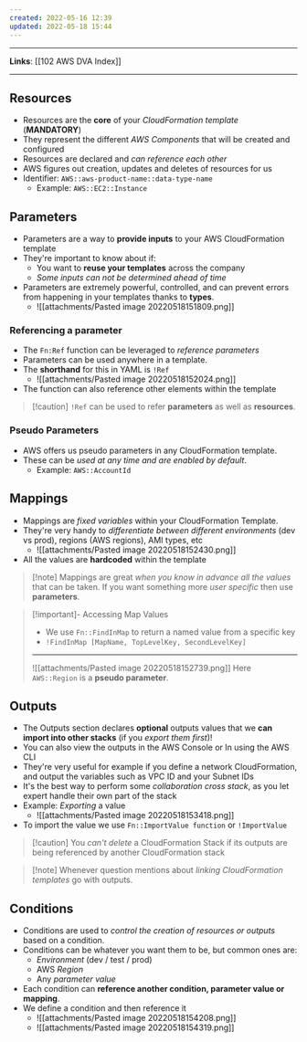 ```yaml
---
created: 2022-05-16 12:39
updated: 2022-05-18 15:44
---
```

---
**Links**: [[102 AWS DVA Index]]

---
## Resources
- Resources are the **core** of your *CloudFormation template* (**MANDATORY**)
- They represent the different *AWS Components* that will be created and configured
- Resources are declared and *can reference each other* 
- AWS figures out creation, updates and deletes of resources for us
- Identifier: `AWS::aws-product-name::data-type-name`
	- Example: `AWS::EC2::Instance`

## Parameters
- Parameters are a way to **provide inputs** to your AWS CloudFormation template
- They're important to know about if:
	- You want to **reuse your templates** across the company
	- *Some inputs can not be determined ahead of time*
- Parameters are extremely powerful, controlled, and can prevent errors from happening in your templates thanks to **types**.
	- ![[attachments/Pasted image 20220518151809.png]]

### Referencing a parameter
- The `Fn:Ref` function can be leveraged to *reference parameters*
- Parameters can be used anywhere in a template.
- The **shorthand** for this in YAML is `!Ref`
	- ![[attachments/Pasted image 20220518152024.png]]
- The function can also reference other elements within the template

> [!caution] `!Ref` can be used to refer **parameters** as well as **resources**.

### Pseudo Parameters
- AWS offers us pseudo parameters in any CloudFormation template.
- These can be *used at any time and are enabled by default*.
	- Example: `AWS::AccountId`

## Mappings
- Mappings are *fixed variables* within your CloudFormation Template.
- They're very handy to *differentiate between different environments* (dev vs prod), regions (AWS regions), AMI types, etc
	- ![[attachments/Pasted image 20220518152430.png]]
- All the values are **hardcoded** within the template

> [!note] Mappings are great *when you know in advance all the values* that can be taken. If you want something more *user specific* then use **parameters**.

> [!important]- Accessing Map Values
> - We use `Fn::FindInMap` to return a named value from a specific key
> - `!FindInMap [MapName, TopLevelKey, SecondLevelKey]`
> ---
> ![[attachments/Pasted image 20220518152739.png]]
> Here `AWS::Region` is a **pseudo parameter**.

## Outputs 
- The Outputs section declares **optional** outputs values that we **can import into other stacks** (if you *export them first*)!
- You can also view the outputs in the AWS Console or In using the AWS CLI
- They're very useful for example if you define a network CloudFormation, and output the variables such as VPC ID and your Subnet IDs
- It's the best way to perform some *collaboration cross stack*, as you let expert handle their own part of the stack
- Example: *Exporting* a value
	- ![[attachments/Pasted image 20220518153418.png]]
- To import the value we use `Fn::ImportValue function` or `!ImportValue`

> [!caution] You *can't delete* a CloudFormation Stack if its outputs are being referenced by another CloudFormation stack

> [!note] Whenever question mentions about *linking CloudFormation templates* go with outputs.

## Conditions
- Conditions are used to *control the creation of resources or outputs* based on a condition.
- Conditions can be whatever you want them to be, but common ones are:
	- *Environment* (dev / test / prod)
	- AWS *Region*
	- Any *parameter value*
- Each condition can **reference another condition, parameter value or mapping**.
- We define a condition and then reference it
	- ![[attachments/Pasted image 20220518154208.png]]
	- ![[attachments/Pasted image 20220518154319.png]]